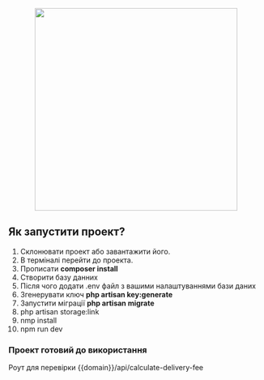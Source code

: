 <p align="center"><a href="https://laravel.com" target="_blank"><img src="https://raw.githubusercontent.com/laravel/art/master/logo-lockup/5%20SVG/2%20CMYK/1%20Full%20Color/laravel-logolockup-cmyk-red.svg" width="400"></a>

## Як запустити проект? 

1) Склонювати проект або завантажити його.
2) В терміналі перейти до проекта.
3) Прописати <b>composer install</b>
4) Створити базу данних
5) Після чого додати .env файл з вашими налаштуваннями бази даних
6) Згенерувати ключ <b>php artisan key:generate</b>
7) Запустити міграції <b>php artisan migrate</b>
8) php artisan storage:link
9) nmp install
10) npm run dev

### Проект готовий до використання

Роут для перевірки {{domain}}/api/calculate-delivery-fee

